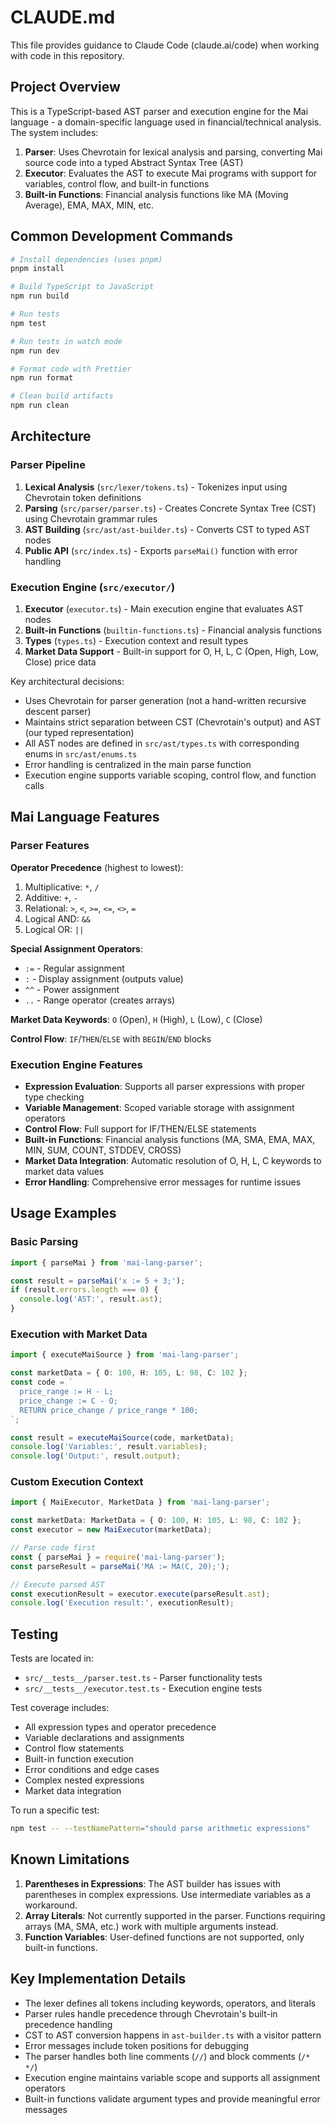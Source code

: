 # CLAUDE.md

This file provides guidance to Claude Code (claude.ai/code) when working with code in this repository.

## Project Overview

This is a TypeScript-based AST parser and execution engine for the Mai language - a domain-specific language used in financial/technical analysis. The system includes:

1. **Parser**: Uses Chevrotain for lexical analysis and parsing, converting Mai source code into a typed Abstract Syntax Tree (AST)
2. **Executor**: Evaluates the AST to execute Mai programs with support for variables, control flow, and built-in functions
3. **Built-in Functions**: Financial analysis functions like MA (Moving Average), EMA, MAX, MIN, etc.

## Common Development Commands

```bash
# Install dependencies (uses pnpm)
pnpm install

# Build TypeScript to JavaScript
npm run build

# Run tests
npm test

# Run tests in watch mode
npm run dev

# Format code with Prettier
npm run format

# Clean build artifacts
npm run clean
```

## Architecture

### Parser Pipeline
1. **Lexical Analysis** (`src/lexer/tokens.ts`) - Tokenizes input using Chevrotain token definitions
2. **Parsing** (`src/parser/parser.ts`) - Creates Concrete Syntax Tree (CST) using Chevrotain grammar rules
3. **AST Building** (`src/ast/ast-builder.ts`) - Converts CST to typed AST nodes
4. **Public API** (`src/index.ts`) - Exports `parseMai()` function with error handling

### Execution Engine (`src/executor/`)
1. **Executor** (`executor.ts`) - Main execution engine that evaluates AST nodes
2. **Built-in Functions** (`builtin-functions.ts`) - Financial analysis functions
3. **Types** (`types.ts`) - Execution context and result types
4. **Market Data Support** - Built-in support for O, H, L, C (Open, High, Low, Close) price data

Key architectural decisions:
- Uses Chevrotain for parser generation (not a hand-written recursive descent parser)
- Maintains strict separation between CST (Chevrotain's output) and AST (our typed representation)
- All AST nodes are defined in `src/ast/types.ts` with corresponding enums in `src/ast/enums.ts`
- Error handling is centralized in the main parse function
- Execution engine supports variable scoping, control flow, and function calls

## Mai Language Features

### Parser Features
**Operator Precedence** (highest to lowest):
1. Multiplicative: `*`, `/`
2. Additive: `+`, `-`
3. Relational: `>`, `<`, `>=`, `<=`, `<>`, `=`
4. Logical AND: `&&`
5. Logical OR: `||`

**Special Assignment Operators**:
- `:=` - Regular assignment
- `:` - Display assignment (outputs value)
- `^^` - Power assignment
- `..` - Range operator (creates arrays)

**Market Data Keywords**: `O` (Open), `H` (High), `L` (Low), `C` (Close)

**Control Flow**: `IF`/`THEN`/`ELSE` with `BEGIN`/`END` blocks

### Execution Engine Features
- **Expression Evaluation**: Supports all parser expressions with proper type checking
- **Variable Management**: Scoped variable storage with assignment operators
- **Control Flow**: Full support for IF/THEN/ELSE statements
- **Built-in Functions**: Financial analysis functions (MA, SMA, EMA, MAX, MIN, SUM, COUNT, STDDEV, CROSS)
- **Market Data Integration**: Automatic resolution of O, H, L, C keywords to market data values
- **Error Handling**: Comprehensive error messages for runtime issues

## Usage Examples

### Basic Parsing
```typescript
import { parseMai } from 'mai-lang-parser';

const result = parseMai('x := 5 + 3;');
if (result.errors.length === 0) {
  console.log('AST:', result.ast);
}
```

### Execution with Market Data
```typescript
import { executeMaiSource } from 'mai-lang-parser';

const marketData = { O: 100, H: 105, L: 98, C: 102 };
const code = `
  price_range := H - L;
  price_change := C - O;
  RETURN price_change / price_range * 100;
`;

const result = executeMaiSource(code, marketData);
console.log('Variables:', result.variables);
console.log('Output:', result.output);
```

### Custom Execution Context
```typescript
import { MaiExecutor, MarketData } from 'mai-lang-parser';

const marketData: MarketData = { O: 100, H: 105, L: 98, C: 102 };
const executor = new MaiExecutor(marketData);

// Parse code first
const { parseMai } = require('mai-lang-parser');
const parseResult = parseMai('MA := MA(C, 20);');

// Execute parsed AST
const executionResult = executor.execute(parseResult.ast);
console.log('Execution result:', executionResult);
```

## Testing

Tests are located in:
- `src/__tests__/parser.test.ts` - Parser functionality tests
- `src/__tests__/executor.test.ts` - Execution engine tests

Test coverage includes:
- All expression types and operator precedence
- Variable declarations and assignments
- Control flow statements
- Built-in function execution
- Error conditions and edge cases
- Complex nested expressions
- Market data integration

To run a specific test:
```bash
npm test -- --testNamePattern="should parse arithmetic expressions"
```

## Known Limitations

1. **Parentheses in Expressions**: The AST builder has issues with parentheses in complex expressions. Use intermediate variables as a workaround.
2. **Array Literals**: Not currently supported in the parser. Functions requiring arrays (MA, SMA, etc.) work with multiple arguments instead.
3. **Function Variables**: User-defined functions are not supported, only built-in functions.

## Key Implementation Details

- The lexer defines all tokens including keywords, operators, and literals
- Parser rules handle precedence through Chevrotain's built-in precedence handling
- CST to AST conversion happens in `ast-builder.ts` with a visitor pattern
- Error messages include token positions for debugging
- The parser handles both line comments (`//`) and block comments (`/* */`)
- Execution engine maintains variable scope and supports all assignment operators
- Built-in functions validate argument types and provide meaningful error messages